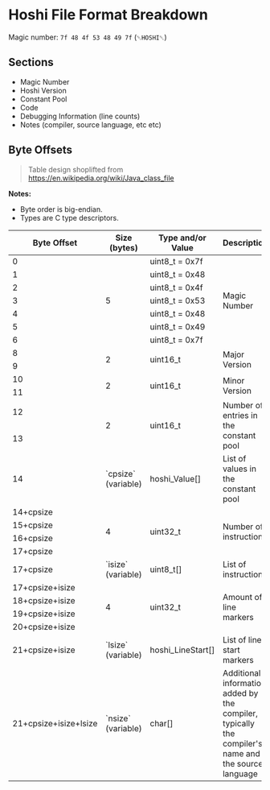 # Hoshi File Format Breakdown

Magic number: `7f 48 4f 53 48 49 7f` (`␡HOSHI␡`)

## Sections

- Magic Number
- Hoshi Version
- Constant Pool
- Code
- Debugging Information (line counts)
- Notes (compiler, source language, etc etc)

## Byte Offsets

> Table design shoplifted from <https://en.wikipedia.org/wiki/Java_class_file>

**Notes:**

- Byte order is big-endian.
- Types are C type descriptors.

<table>
	<thead>
		<tr>
			<th>Byte Offset</th>
			<th>Size (bytes)</th>
			<th>Type and/or Value</th>
			<th>Description</th>
		</tr>
	</thead>
	<tbody>
		<!-- Magic number -->
		<tr>
			<td>0</td>
			<td rowspan=7>5</td>
			<td>uint8_t = 0x7f</td>
			<td rowspan=7>Magic Number</td>
		</tr>
		<tr>
			<td>1</td>
			<td>uint8_t = 0x48</td>
		</tr>
		<tr>
			<td>2</td>
			<td>uint8_t = 0x4f</td>
		</tr>
		<tr>
			<td>3</td>
			<td>uint8_t = 0x53</td>
		</tr>
		<tr>
			<td>4</td>
			<td>uint8_t = 0x48</td>
		</tr>
		<tr>
			<td>5</td>
			<td>uint8_t = 0x49</td>
		</tr>
		<tr>
			<td>6</td>
			<td>uint8_t = 0x7f</td>
		</tr>
		<!-- Major version -->
		<tr>
			<td>8</td>
			<td rowspan=2>2</td>
			<td rowspan=2>uint16_t</td>
			<td rowspan=2>Major Version</td>
		</tr>
		<tr>
			<td>9</td>
		</tr>
		<!-- Minor version -->
		<tr>
			<td>10</td>
			<td rowspan=2>2</td>
			<td rowspan=2>uint16_t</td>
			<td rowspan=2>Minor Version</td>
		</tr>
		<tr>
			<td>11</td>
		</tr>
		<!-- Constant pool size -->
		<tr>
			<td>12</td>
			<td rowspan=2>2</td>
			<td rowspan=2>uint16_t</td>
			<td rowspan=2>Number of entries in the constant pool</td>
		</tr>
		<tr>
			<td>13</td>
		</tr>
		<!-- Constant pool -->
		<tr>
			<td>14</td>
			<td>`cpsize` (variable)</td>
			<td>hoshi_Value[]</td>
			<td>List of values in the constant pool</td>
		</tr>
		<!-- Instruction size -->
		<tr>
			<td>14+cpsize</td>
			<td rowspan=4>4</td>
			<td rowspan=4>uint32_t</td>
			<td rowspan=4>Number of instructions</td>
		</tr>
		<tr>
			<td>15+cpsize</td>
		</tr>
		<tr>
			<td>16+cpsize</td>
		</tr>
		<tr>
			<td>17+cpsize</td>
		</tr>
		<!-- Instructions -->
		<tr>
			<td>17+cpsize</td>
			<td>`isize` (variable)</td>
			<td>uint8_t[]</td>
			<td>List of instructions</td>
		</tr>
		<!-- Line marker count -->
		<tr>
			<td>17+cpsize+isize</td>
			<td rowspan=4>4</td>
			<td rowspan=4>uint32_t</td>
			<td rowspan=4>Amount of line markers</td>
		</tr>
		<tr>
			<td>18+cpsize+isize</td>
		</tr>
		<tr>
			<td>19+cpsize+isize</td>
		</tr>
		<tr>
			<td>20+cpsize+isize</td>
		</tr>
		<!-- Line markers -->
		<tr>
			<td>21+cpsize+isize</td>
			<td>`lsize` (variable)</td>
			<td>hoshi_LineStart[]</td>
			<td>List of line start markers</td>
		</tr>
		<!-- Notes -->
		<tr>
			<td>21+cpsize+isize+lsize</td>
			<td>`nsize` (variable)</td>
			<td>char[]</td>
			<td>Additional information added by the compiler, typically the compiler's name and the source language</td>
		</tr>
	</tbody>
</table>
